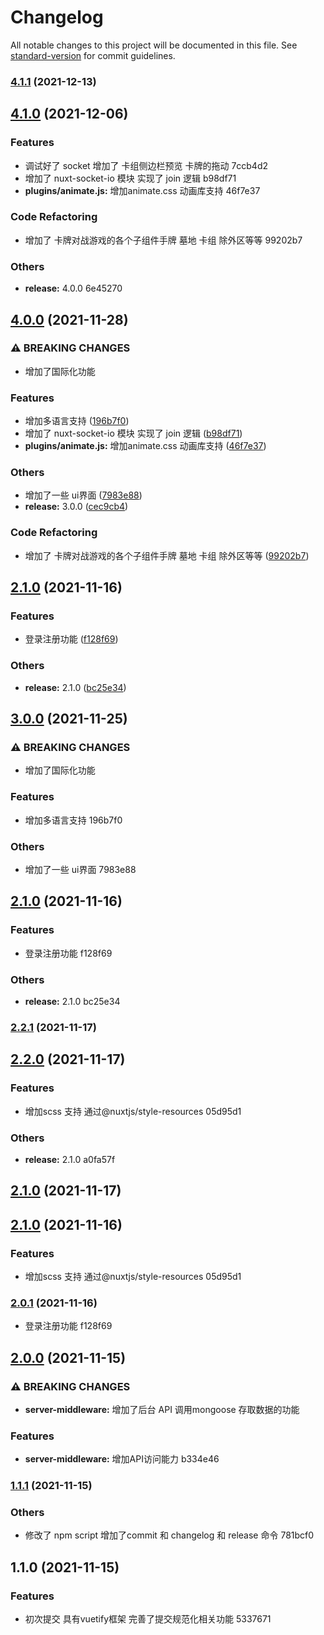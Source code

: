 # Changelog

All notable changes to this project will be documented in this file. See [standard-version](https://github.com/conventional-changelog/standard-version) for commit guidelines.

### [4.1.1](///compare/v4.1.0...v4.1.1) (2021-12-13)

## [4.1.0](///compare/v3.0.0...v4.1.0) (2021-12-06)


### Features

* 调试好了 socket   增加了 卡组侧边栏预览 卡牌的拖动 7ccb4d2
* 增加了 nuxt-socket-io 模块  实现了 join 逻辑 b98df71
* **plugins/animate.js:** 增加animate.css 动画库支持 46f7e37


### Code Refactoring

* 增加了 卡牌对战游戏的各个子组件手牌  墓地 卡组  除外区等等 99202b7


### Others

* **release:** 4.0.0 6e45270

## [4.0.0](https://gitee.com/XingXuanKeJiWenHua/battle-cards/compare/v2.2.1...v4.0.0) (2021-11-28)


### ⚠ BREAKING CHANGES

* 增加了国际化功能

### Features

* 增加多语言支持 ([196b7f0](https://gitee.com/XingXuanKeJiWenHua/battle-cards/commit/196b7f0e73642d2ad5efc0896e78b4bceea0c912))
* 增加了 nuxt-socket-io 模块  实现了 join 逻辑 ([b98df71](https://gitee.com/XingXuanKeJiWenHua/battle-cards/commit/b98df71fd530e3972ab15e177f10d0a67a0fad7b))
* **plugins/animate.js:** 增加animate.css 动画库支持 ([46f7e37](https://gitee.com/XingXuanKeJiWenHua/battle-cards/commit/46f7e37fecfb07d59e48aff6cab6df82d130aea7))


### Others

* 增加了一些 ui界面 ([7983e88](https://gitee.com/XingXuanKeJiWenHua/battle-cards/commit/7983e88a684e2777d9bb8b53c4eb6c268c49050e))
* **release:** 3.0.0 ([cec9cb4](https://gitee.com/XingXuanKeJiWenHua/battle-cards/commit/cec9cb40a61cc8cf6cd264c3bb627210c5263e36))


### Code Refactoring

* 增加了 卡牌对战游戏的各个子组件手牌  墓地 卡组  除外区等等 ([99202b7](https://gitee.com/XingXuanKeJiWenHua/battle-cards/commit/99202b7e6c9c55d6b8975c36234253f4f03820d7))

## [2.1.0](https://gitee.com/XingXuanKeJiWenHua/battle-cards/compare/v2.0.0...v2.1.0) (2021-11-16)


### Features

* 登录注册功能 ([f128f69](https://gitee.com/XingXuanKeJiWenHua/battle-cards/commit/f128f69a7072cb2334b47c680d927cbee29466f1))


### Others

* **release:** 2.1.0 ([bc25e34](https://gitee.com/XingXuanKeJiWenHua/battle-cards/commit/bc25e349e8ca288b47c779984312e1de4878babb))

## [3.0.0](///compare/v2.2.1...v3.0.0) (2021-11-25)


### ⚠ BREAKING CHANGES

* 增加了国际化功能

### Features

* 增加多语言支持 196b7f0


### Others

* 增加了一些 ui界面 7983e88

## [2.1.0](///compare/v2.0.0...v2.1.0) (2021-11-16)


### Features

* 登录注册功能 f128f69


### Others

* **release:** 2.1.0 bc25e34

### [2.2.1](///compare/v2.2.0...v2.2.1) (2021-11-17)

## [2.2.0](///compare/v2.0.1...v2.2.0) (2021-11-17)


### Features

* 增加scss 支持 通过@nuxtjs/style-resources 05d95d1


### Others

* **release:** 2.1.0 a0fa57f

## [2.1.0](///compare/v2.0.1...v2.1.0) (2021-11-17)
## [2.1.0](///compare/v2.0.0...v2.1.0) (2021-11-16)


### Features

* 增加scss 支持 通过@nuxtjs/style-resources 05d95d1

### [2.0.1](///compare/v2.0.0...v2.0.1) (2021-11-16)
* 登录注册功能 f128f69

## [2.0.0](///compare/v1.1.1...v2.0.0) (2021-11-15)


### ⚠ BREAKING CHANGES

* **server-middleware:** 增加了后台 API 调用mongoose 存取数据的功能

### Features

* **server-middleware:** 增加API访问能力 b334e46

### [1.1.1](///compare/v1.1.0...v1.1.1) (2021-11-15)


### Others

* 修改了 npm script  增加了commit 和 changelog 和 release 命令 781bcf0

## 1.1.0 (2021-11-15)


### Features

* 初次提交 具有vuetify框架 完善了提交规范化相关功能 5337671
